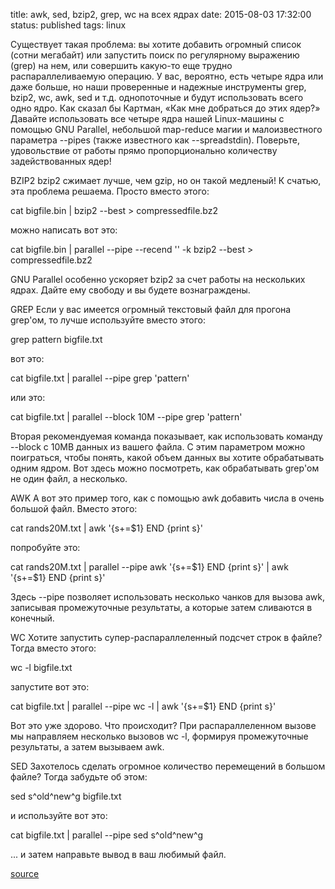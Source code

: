 title: awk, sed, bzip2, grep, wc на всех ядрах
date: 2015-08-03 17:32:00
status: published
tags: linux

Существует такая проблема: вы хотите добавить огромный список (сотни мегабайт) или запустить поиск по регулярному выражению (grep) на нем, или совершить какую-то еще трудно распараллеливаемую операцию. У вас, вероятно, есть четыре ядра или даже больше, но наши проверенные и надежные инструменты grep, bzip2, wc, awk, sed и т.д. однопоточные и будут использовать всего одно ядро. Как сказал бы Картман, «Как мне добраться до этих ядер?» Давайте использовать все четыре ядра нашей Linux-машины с помощью GNU Parallel, небольшой map-reduce магии и малоизвестного параметра --pipes (также известного как --spreadstdin). Поверьте, удовольствие от работы прямо пропорционально количеству задействованных ядер!


BZIP2
bzip2 сжимает лучше, чем gzip, но он такой медленый! К счатью, эта проблема решаема. Просто вместо этого:

cat bigfile.bin | bzip2 --best &gt; compressedfile.bz2


можно написать вот это:

cat bigfile.bin | parallel --pipe --recend '' -k bzip2 --best &gt; compressedfile.bz2


GNU Parallel особенно ускоряет bzip2 за счет работы на нескольких ядрах. Дайте ему свободу и вы будете вознаграждены.

GREP
Если у вас имеется огромный текстовый файл для прогона grep'ом, то лучше используйте вместо этого:

grep pattern bigfile.txt


вот это:

cat bigfile.txt | parallel --pipe grep 'pattern'


или это:

cat bigfile.txt | parallel --block 10M --pipe grep 'pattern'


Вторая рекомендуемая команда показывает, как использовать команду --block с 10MB данных из вашего файла. С этим параметром можно поиграться, чтобы понять, какой объем данных вы хотите обрабатывать одним ядром. Вот здесь можно посмотреть, как обрабатывать grep'ом не один файл, а несколько.

AWK
А вот это пример того, как с помощью awk добавить числа в очень большой файл. Вместо этого:

cat rands20M.txt | awk '{s+=$1} END {print s}'


попробуйте это:

cat rands20M.txt | parallel --pipe awk \'{s+=\$1} END {print s}\' | awk '{s+=$1} END {print s}'


Здесь --pipe позволяет использовать несколько чанков для вызова awk, записывая промежуточные результаты, а которые затем сливаются в конечный.

WC
Хотите запустить супер-распараллеленный подсчет строк в файле? Тогда вместо этого:

wc -l bigfile.txt


запустите вот это:

cat bigfile.txt | parallel --pipe wc -l | awk '{s+=$1} END {print s}'


Вот это уже здорово. Что происходит? При распараллеленном вызове мы направляем несколько вызовов wc -l, формируя промежуточные результаты, а затем вызываем awk.

SED
Захотелось сделать огромное количество перемещений в большом файле? Тогда забудьте об этом:

sed s^old^new^g bigfile.txt


и используйте вот это:

cat bigfile.txt | parallel --pipe sed s^old^new^g


... и затем направьте вывод в ваш любимый файл.

[source](http://www.rankfocus.com/use-cpu-cores-linux-commands/)
